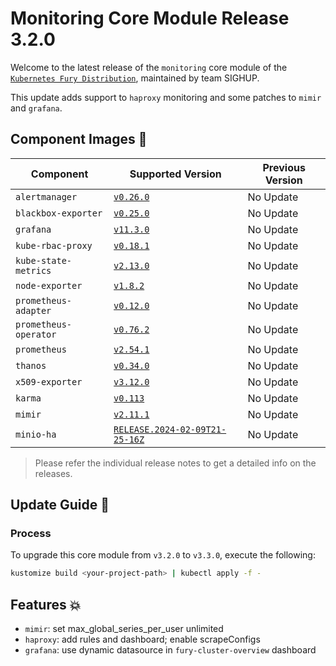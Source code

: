# Monitoring Core Module Release 3.2.0

Welcome to the latest release of the `monitoring` core module of the [`Kubernetes Fury Distribution`](https://github.com/sighupio/fury-distribution), maintained by team SIGHUP.

This update adds support to `haproxy` monitoring and some patches to `mimir` and `grafana`.

## Component Images 🚢

| Component             | Supported Version                                                                                   | Previous Version |
| --------------------- | --------------------------------------------------------------------------------------------------- | ---------------- |
| `alertmanager`        | [`v0.26.0`](https://github.com/prometheus/alertmanager/releases/tag/v0.26.0)                        | No Update        |
| `blackbox-exporter`   | [`v0.25.0`](https://github.com/prometheus/blackbox_exporter/releases/tag/v0.25.0)                   | No Update        |
| `grafana`             | [`v11.3.0`](https://github.com/grafana/grafana/releases/tag/v11.3.0)                                | No Update        |
| `kube-rbac-proxy`     | [`v0.18.1`](https://github.com/brancz/kube-rbac-proxy/releases/tag/v0.18.1)                         | No Update        |
| `kube-state-metrics`  | [`v2.13.0`](https://github.com/kubernetes/kube-state-metrics/releases/tag/v2.13.0)                  | No Update        |
| `node-exporter`       | [`v1.8.2`](https://github.com/prometheus/node_exporter/releases/tag/v1.8.2)                         | No Update        |
| `prometheus-adapter`  | [`v0.12.0`](https://github.com/kubernetes-sigs/prometheus-adapter/releases/tag/v0.12.0)             | No Update        |
| `prometheus-operator` | [`v0.76.2`](https://github.com/prometheus-operator/prometheus-operator/releases/tag/v0.76.2)        | No Update        |
| `prometheus`          | [`v2.54.1`](https://github.com/prometheus/prometheus/releases/tag/v2.54.1)                          | No Update        |
| `thanos`              | [`v0.34.0`](https://github.com/thanos-io/thanos/releases/tag/v0.34.0)                               | No Update        |
| `x509-exporter`       | [`v3.12.0`](https://github.com/enix/x509-certificate-exporter/releases/tag/v3.12.0)                 | No Update        |
| `karma`               | [`v0.113`](https://github.com/prymitive/karma/releases/tag/v0.113)                                  | No Update        |
| `mimir`               | [`v2.11.1`](https://github.com/grafana/mimir/releases/tag/mimir-2.11.10)                            | No Update        |
| `minio-ha`            | [`RELEASE.2024-02-09T21-25-16Z`](https://github.com/minio/minio/tree/RELEASE.2024-02-09T21-25-16Z)  | No Update        |

> Please refer the individual release notes to get a detailed info on the releases.

## Update Guide 🦮

### Process

To upgrade this core module from `v3.2.0` to `v3.3.0`, execute the following:

```bash
kustomize build <your-project-path> | kubectl apply -f -
```

## Features 💥

- `mimir`: set max_global_series_per_user unlimited
- `haproxy`: add rules and dashboard; enable scrapeConfigs
- `grafana`: use dynamic datasource in `fury-cluster-overview` dashboard
